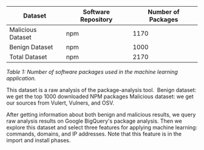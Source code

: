 | **Dataset**        | **Software Repository** | **Number of Packages** |
|--------------------|-------------------------|------------------------|
| Malicious Dataset  | npm                     | 1170                   |
| Benign Dataset     | npm                     | 1000                   |
| Total Dataset      | npm                     | 2170                   |

*Table 1: Number of software packages used in the machine learning application.*

This dataset is a raw analysis of the package-analysis tool. 
Benign dataset: we get the top 1000 downloaded NPM packages
Malicious dataset: we get our sources from Vulert, Vulners, and OSV. 

After getting information about both benign and malicious results, we query raw analysis results on Google BigQuery's package analysis. Then we explore this dataset and select three features for applying machine learning: commands, domains, and IP addresses. Note that this feature is in the import and install phases.
